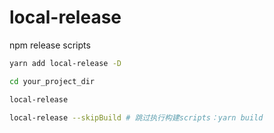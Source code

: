 # local-release

npm release scripts

```sh
yarn add local-release -D
```

```sh
cd your_project_dir

local-release

local-release --skipBuild # 跳过执行构建scripts：yarn build
```